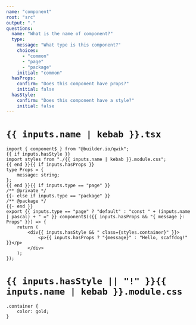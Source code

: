 ```yaml
---
name: "component"
root: "src"
output: "."
questions:
  name: "What is the name of component?"
  type:
    message: "What type is this component?"
    choices:
      - "common"
      - "page"
      - "package"
    initial: "common"
  hasProps:
    confirm: "Does this component have props?"
    initial: false
  hasStyle:
    confirm: "Does this component have a style?"
    initial: false
---
```


# `{{ inputs.name | kebab }}.tsx`

```
import { component$ } from "@builder.io/qwik";
{{ if inputs.hasStyle }}
import styles from "./{{ inputs.name | kebab }}.module.css";
{{ end }}{{ if inputs.hasProps }}
type Props = {
	message: string;
};
{{ end }}{{ if inputs.type == "page" }}
/** @private */
{{- else if inputs.type == "package" }}
/** @package */
{{- end }}
export {{ inputs.type == "page" ? "default" : "const " + (inputs.name | pascal) + " =" }} component$(({{ inputs.hasProps && "{ message }: Props" }}) => {
	return (
		<div{{ inputs.hasStyle && " class={styles.container}" }}>
			<p>{{ inputs.hasProps ? "{message}" : "Hello, scaffdog!" }}</p>
		</div>
	);
});

```

# `{{ inputs.hasStyle || "!" }}{{ inputs.name | kebab }}.module.css`

```
.container {
	color: gold;
}
```
